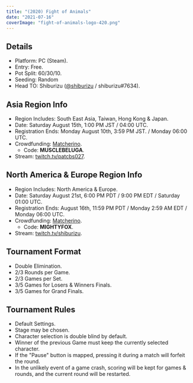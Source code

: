 ```yaml
---
title: "(2020) Fight of Animals"
date: "2021-07-16"
coverImage: "fight-of-animals-logo-420.png"
---
```


## Details

- Platform: PC (Steam).
- Entry: Free.
- Pot Split: 60/30/10.
- Seeding: Random
- Head TO: Shiburizu ([@shiburizu](https://twitter.com/shiburizu) / shiburizu#7634).

## Asia Region Info

- Region Includes: South East Asia, Taiwan, Hong Kong & Japan.
- Date: Saturday August 15th, 1:00 PM JST / 04:00 UTC.
- Registration Ends: Monday August 10th, 3:59 PM JST. / Monday 06:00 UTC.
- Crowdfunding: [Matcherino](https://matcherino.com/t/animevofoaasia).
    - Code: **MUSCLEBELUGA**.
- Stream: [twitch.tv/patcbs027](https://twitch.tv/patcbs027).

## North America & Europe Region Info

- Region Includes: North America & Europe.
- Date: Saturday August 21st, 6:00 PM PDT / 9:00 PM EDT / Saturday 01:00 UTC.
- Registration Ends: August 16th, 11:59 PM PDT / Monday 2:59 AM EDT / Monday 06:00 UTC.
- Crowdfunding: [Matcherino](https://matcherino.com/t/animevofoawest).
    - Code: **MIGHTYFOX**.
- Stream: [twitch.tv/shiburizu](https://twitch.tv/shiburizu).

## Tournament Format

- Double Elimination.
- 2/3 Rounds per Game.
- 2/3 Games per Set.
- 3/5 Games for Losers & Winners Finals.
- 3/5 Games for Grand Finals.

## Tournament Rules

- Default Settings.
- Stage may be chosen.
- Character selection is double blind by default.
- Winner of the previous Game must keep the currently selected character.
- If the "Pause" button is mapped, pressing it during a match will forfeit the round.
- In the unlikely event of a game crash, scoring will be kept for games & rounds, and the current round will be restarted.
